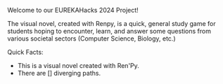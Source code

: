  Welcome to our EUREKAHacks 2024 Project!

 The visual novel, created with Renpy, is a quick, general study game for students hoping to encounter, learn, 
 and answer some questions from various societal sectors (Computer Science, Biology, etc.)

 Quick Facts:   
   - This is a visual novel created with Ren'Py.
   - There are [] diverging paths.
 
